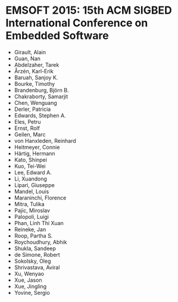 # EMSOFT 2015: 15th ACM SIGBED International Conference on Embedded Software
* Girault, Alain
* Guan, Nan
* Abdelzaher, Tarek
* Årzén, Karl-Erik
* Baruah, Sanjoy K.
* Bourke, Timothy
* Brandenburg, Björn B.
* Chakraborty, Samarjit
* Chen, Wenguang
* Derler, Patricia
* Edwards, Stephen A.
* Eles, Petru
* Ernst, Rolf
* Geilen, Marc
* von Hanxleden, Reinhard
* Heitmeyer, Connie
* Härtig, Hermann
* Kato, Shinpei
* Kuo, Tei-Wei
* Lee, Edward A.
* Li, Xuandong
* Lipari, Giuseppe
* Mandel, Louis
* Maraninchi, Florence
* Mitra, Tulika
* Pajic, Miroslav
* Palopoli, Luigi
* Phan, Linh Thi Xuan
* Reineke, Jan
* Roop, Partha S.
* Roychoudhury, Abhik
* Shukla, Sandeep
* de Simone, Robert
* Sokolsky, Oleg
* Shrivastava, Aviral
* Xu, Wenyao
* Xue, Jason
* Xue, Jingling
* Yovine, Sergio
